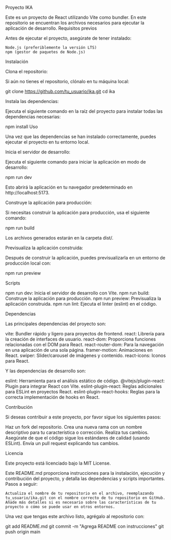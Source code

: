 Proyecto IKA

Este es un proyecto de React utilizando Vite como bundler. En este repositorio se encuentran los archivos necesarios para ejecutar la aplicación de desarrollo.
Requisitos previos

Antes de ejecutar el proyecto, asegúrate de tener instalado:

    Node.js (preferiblemente la versión LTS)
    npm (gestor de paquetes de Node.js)

Instalación

Clona el repositorio:

Si aún no tienes el repositorio, clónalo en tu máquina local:

git clone https://github.com/tu_usuario/ika.git
cd ika

Instala las dependencias:

Ejecuta el siguiente comando en la raíz del proyecto para instalar todas las dependencias necesarias:

npm install Uso

Una vez que las dependencias se han instalado correctamente, puedes ejecutar el proyecto en tu entorno local.

Inicia el servidor de desarrollo:

Ejecuta el siguiente comando para iniciar la aplicación en modo de desarrollo:

npm run dev

Esto abrirá la aplicación en tu navegador predeterminado en http://localhost:5173.

Construye la aplicación para producción:

Si necesitas construir la aplicación para producción, usa el siguiente comando:

npm run build

Los archivos generados estarán en la carpeta dist/.

Previsualiza la aplicación construida:

Después de construir la aplicación, puedes previsualizarla en un entorno de producción local con:

npm run preview

Scripts

npm run dev: Inicia el servidor de desarrollo con Vite.
npm run build: Construye la aplicación para producción.
npm run preview: Previsualiza la aplicación construida.
npm run lint: Ejecuta el linter (eslint) en el código.

Dependencias

Las principales dependencias del proyecto son:

vite: Bundler rápido y ligero para proyectos de frontend.
react: Librería para la creación de interfaces de usuario.
react-dom: Proporciona funciones relacionadas con el DOM para React.
react-router-dom: Para la navegación en una aplicación de una sola página.
framer-motion: Animaciones en React.
swiper: Slider/carousel de imágenes y contenido.
react-icons: Iconos para React.

Y las dependencias de desarrollo son:

eslint: Herramienta para el análisis estático de código.
@vitejs/plugin-react: Plugin para integrar React con Vite.
eslint-plugin-react: Reglas adicionales para ESLint en proyectos React.
eslint-plugin-react-hooks: Reglas para la correcta implementación de hooks en React.

Contribución

Si deseas contribuir a este proyecto, por favor sigue los siguientes pasos:

Haz un fork del repositorio.
Crea una nueva rama con un nombre descriptivo para tu característica o corrección.
Realiza tus cambios.
Asegúrate de que el código sigue los estándares de calidad (usando ESLint).
Envía un pull request explicando tus cambios.

Licencia

Este proyecto está licenciado bajo la MIT License.

Este README.md proporciona instrucciones para la instalación, ejecución y contribución del proyecto, y detalla las dependencias y scripts importantes.
Pasos a seguir:

    Actualiza el nombre de tu repositorio en el archivo, reemplazando tu_usuario/ika.git con el nombre correcto de tu repositorio en GitHub.
    Añade más detalles si es necesario sobre las características de tu proyecto o cómo se puede usar en otros entornos.

Una vez que tengas este archivo listo, agrégalo al repositorio con:

git add README.md
git commit -m "Agrega README con instrucciones"
git push origin main
